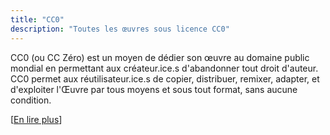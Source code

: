 ```yaml
---
title: "CC0"
description: "Toutes les œuvres sous licence CC0"
---
```


CC0 (ou CC Zéro) est un moyen de dédier son œuvre au domaine public mondial en permettant aux créateur.ice.s d'abandonner tout droit d'auteur. CC0 permet aux réutilisateur.ice.s de copier, distribuer, remixer, adapter, et d'exploiter l'Œuvre par tous moyens et sous tout format, sans aucune condition.

[[En lire plus](https://creativecommons.org/publicdomain/zero/1.0/deed.fr)]